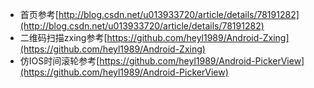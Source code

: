 - 首页参考[http://blog.csdn.net/u013933720/article/details/78191282](http://blog.csdn.net/u013933720/article/details/78191282)<br>
- 二维码扫描zxing参考[https://github.com/heyl1989/Android-Zxing](https://github.com/heyl1989/Android-Zxing)<br>
- 仿IOS时间滚轮参考[https://github.com/heyl1989/Android-PickerView](https://github.com/heyl1989/Android-PickerView)